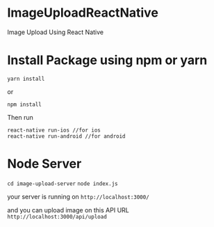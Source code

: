 # ImageUploadReactNative

Image Upload Using React Native

# Install Package using npm or yarn

`yarn install`

or 

`npm install`

Then run 

```
react-native run-ios //for ios
react-native run-android //for android
```

# Node Server

`cd image-upload-server`
`node index.js`

your server is running on `http://localhost:3000/`

and you can upload image on this API URL  `http://localhost:3000/api/upload`